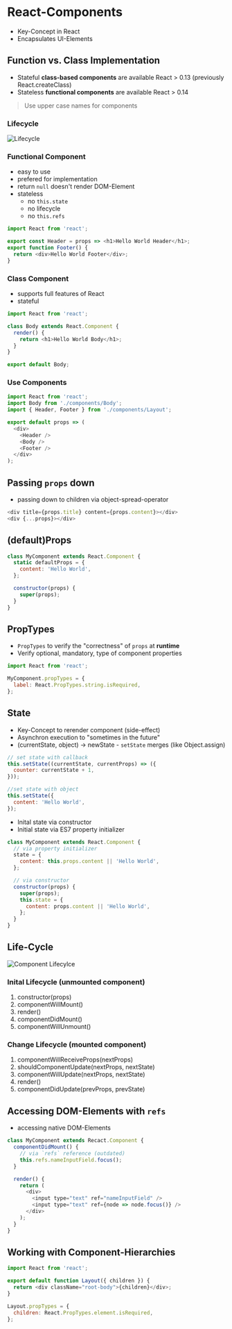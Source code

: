# React-Components

- Key-Concept in React
- Encapsulates UI-Elements

## Function vs. Class Implementation

- Stateful **class-based components** are available React > 0.13 (previously React.createClass)
- Stateless **functional components** are available React > 0.14

> Use upper case names for components

### Lifecycle

![Lifecycle](lifecycle.jpeg)

### Functional Component

- easy to use
- prefered for implementation
- return `null` doesn't render DOM-Element
- stateless
  - no `this.state`
  - no lifecycle
  - no `this.refs`

```javascript
import React from 'react';

export const Header = props => <h1>Hello World Header</h1>;
export function Footer() {
  return <div>Hello World Footer</div>;
}
```

### Class Component

- supports full features of React
- stateful

```javascript
import React from 'react';

class Body extends React.Component {
  render() {
    return <h1>Hello World Body</h1>;
  }
}

export default Body;
```

### Use Components

```javascript
import React from 'react';
import Body from './components/Body';
import { Header, Footer } from './components/Layout';

export default props => (
  <div>
    <Header />
    <Body />
    <Footer />
  </div>
);
```

## Passing `props` down

- passing down to children via object-spread-operator

```javascript
<div title={props.title} content={props.content}></div>
<div {...props}></div>
```

## (default)Props

```javascript
class MyComponent extends React.Component {
  static defaultProps = {
    content: 'Hello World',
  };

  constructor(props) {
    super(props);
  }
}
```

## PropTypes

- `PropTypes` to verify the "correctness" of `props` at **runtime**
- Verify optional, mandatory, type of component properties

```javascript
import React from 'react';

MyComponent.propTypes = {
  label: React.PropTypes.string.isRequired,
};
```

## State

- Key-Concept to rerender component (side-effect)
- Asynchron execution to "sometimes in the future"
- (currentState, object) -> newState - `setState` merges (like Object.assign)

```javascript
// set state with callback
this.setState((currentState, currentProps) => ({
  counter: currentState + 1,
}));

//set state with object
this.setState({
  content: 'Hello World',
});
```

- Inital state via constructor
- Initial state via ES7 property initializer

```javascript
class MyComponent extends React.Component {
  // via property initializer
  state = {
    content: this.props.content || 'Hello World',
  };

  // via constructor
  constructor(props) {
    super(props);
    this.state = {
      content: props.content || 'Hello World',
    };
  }
}
```

## Life-Cycle

![Component Lifecylce](component-lifecycle.jpg)

### Inital Lifecycle (unmounted component)

1. constructor(props)
2. componentWillMount()
3. render()
4. componentDidMount()
5. componentWillUnmount()

### Change Lifecycle (mounted component)

1. componentWillReceiveProps(nextProps)
2. shouldComponentUpdate(nextProps, nextState)
3. componentWillUpdate(nextProps, nextState)
4. render()
5. componentDidUpdate(prevProps, prevState)

## Accessing DOM-Elements with `refs`

- accessing native DOM-Elements

```javascript
class MyComponent extends Recact.Component {
  componentDidMount() {
    // via `refs` reference (outdated)
    this.refs.nameInputField.focus();
  }

  render() {
    return (
      <div>
        <input type="text" ref="nameInputField" />
        <input type="text" ref={node => node.focus()} />
      </div>
    );
  }
}
```

## Working with Component-Hierarchies

```javascript
import React from 'react';

export default function Layout({ children }) {
  return <div className="root-body">{children}</div>;
}

Layout.propTypes = {
  children: React.PropTypes.element.isRequired,
};
```

